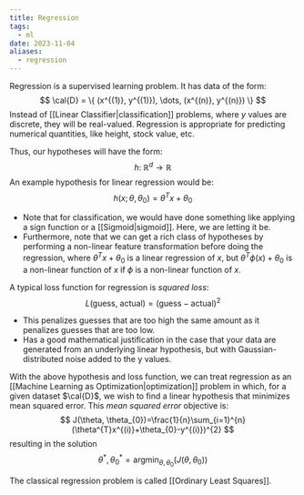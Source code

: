 ```yaml
---
title: Regression
tags:
  - ml
date: 2023-11-04
aliases:
  - regression
---
```

Regression is a supervised learning problem. It has data of the form:
$$
\cal{D} = \{ (x^{(1)}, y^{(1)}), \dots, (x^{(n)}, y^{(n)}) \} 
$$
Instead of [[Linear Classifier|classification]] problems, where $y$ values are discrete, they will be real-valued. Regression is appropriate for predicting numerical quantities, like height, stock value, etc. 

Thus, our hypotheses will have the form:
$$
h: \; \mathbb{R}^{d} \to \mathbb{R}
$$
An example hypothesis for linear regression would be:
$$
h(x; \theta, \theta_{0}) = \theta^{T}x+\theta_{0}
$$
- Note that for classification, we would have done something like applying a $\mathrm{sign}$ function or a [[Sigmoid|sigmoid]]. Here, we are letting it be. 
- Furthermore, note that we can get a rich class of hypotheses by performing a non-linear feature transformation before doing the regression, where $\theta^{T}x + \theta_{0}$ is a linear regression of $x$, but $\theta^{T}\phi(x)+ \theta_{0}$ is a non-linear function of $x$ if $\phi$ is a non-linear function of $x.$

A typical loss function for regression is *squared loss*:
$$
L\text{(guess, actual)} = (\text{guess} - \text{actual})^{2}
$$
- This penalizes guesses that are too high the same amount as it penalizes guesses that are too low.
- Has a good mathematical justification in the case that your data are generated from an underlying linear hypothesis, but with Gaussian-distributed noise added to the y values.

With the above hypothesis and loss function, we can treat regression as an [[Machine Learning as Optimization|optimization]] problem in which, for a given dataset $\cal{D}$, we wish to find a linear hypothesis that minimizes mean squared error. This *mean squared error* objective is:
$$
J(\theta, \theta_{0})=\frac{1}{n}\sum_{i=1}^{n}(\theta^{T}x^{(i)}+\theta_{0}-y^{(i)})^{2}
$$
resulting in the solution
$$
\theta^{*}, \theta_{0}^{*} = \mathrm{argmin}_{\theta, \theta_{0}}(J(\theta, \theta_{0}))
$$

The classical regression problem is called [[Ordinary Least Squares]].